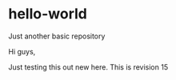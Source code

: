 # hello-world
Just another basic repository 


Hi guys,

Just testing this out new here. This is revision 15
